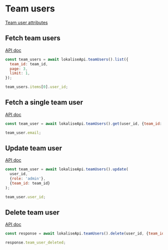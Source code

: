 # Team users

[Team user attributes](https://app.lokalise.com/api2docs/curl/#object-team-users)

## Fetch team users

[API doc](https://app.lokalise.com/api2docs/curl/#transition-list-all-team-users-get)

```js
const team_users = await lokaliseApi.teamUsers().list({
  team_id: team_id,
  page: 3,
  limit: 1,
});

team_users.items[0].user_id;
```

## Fetch a single team user

[API doc](https://app.lokalise.com/api2docs/curl/#transition-retrieve-a-team-user-get)

```js
const team_user = await lokaliseApi.teamUsers().get(user_id, {team_id: team_id});

team_user.email;
```

## Update team user

[API doc](https://app.lokalise.com/api2docs/curl/#transition-update-a-team-user-put)

```js
const team_user = await lokaliseApi.teamUsers().update(
  user_id,
  {role: 'admin'},
  {team_id: team_id}
);

team_user.user_id;
```

## Delete team user

[API doc](https://app.lokalise.com/api2docs/curl/#transition-delete-a-team-user-delete)

```js
const response = await lokaliseApi.teamUsers().delete(user_id, {team_id: team_id});

response.team_user_deleted;
```
